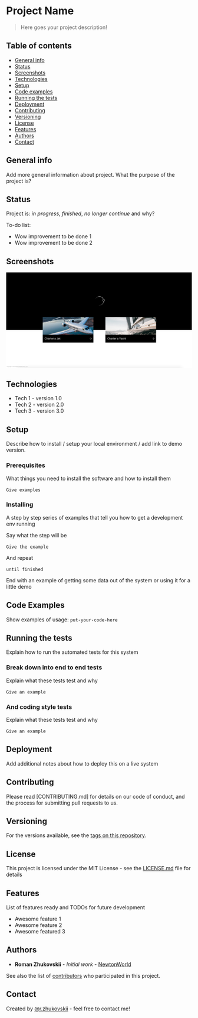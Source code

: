 # Project Name

> Here goes your project description!

## Table of contents
* [General info](#general-info)
* [Status](#status)
* [Screenshots](#screenshots)
* [Technologies](#technologies)
* [Setup](#setup)
* [Code examples](#code-examles)
* [Running the tests](#running-the-tests)
* [Deployment](#deployment)
* [Contributing](#contributing)
* [Versioning](#versioning)
* [License](#license)
* [Features](#features)
* [Authors](#authors)
* [Contact](#contact)

## General info
Add more general information about project. What the purpose of the project is?

## Status
Project is: _in progress_, _finished_, _no longer continue_ and why?

To-do list:
* Wow improvement to be done 1
* Wow improvement to be done 2

## Screenshots
![Example screenshot](example_screenshot.png)

## Technologies
* Tech 1 - version 1.0
* Tech 2 - version 2.0
* Tech 3 - version 3.0

## Setup
Describe how to install / setup your local environment / add link to demo version.

### Prerequisites

What things you need to install the software and how to install them

```
Give examples
```

### Installing

A step by step series of examples that tell you how to get a development env running

Say what the step will be

```
Give the example
```

And repeat

```
until finished
```

End with an example of getting some data out of the system or using it for a little demo

## Code Examples
Show examples of usage:
`put-your-code-here`

## Running the tests

Explain how to run the automated tests for this system

### Break down into end to end tests

Explain what these tests test and why

```
Give an example
```

### And coding style tests

Explain what these tests test and why

```
Give an example
```
## Deployment

Add additional notes about how to deploy this on a live system

## Contributing

Please read [CONTRIBUTING.md] for details on our code of conduct, and the process for submitting pull requests to us.

## Versioning

For the versions available, see the [tags on this repository](https://github.com/your/project/tags). 

## License

This project is licensed under the MIT License - see the [LICENSE.md](LICENSE.md) file for details

## Features
List of features ready and TODOs for future development
* Awesome feature 1
* Awesome feature 2
* Awesome featured 3

## Authors

* **Roman Zhukovskii** - *Initial work* - [NewtonWorld](https://github.com/NewtonWorld)

See also the list of [contributors](https://github.com/your/project/contributors) who participated in this project.

## Contact
Created by [@r.zhukovskii](https://www.newtonworld.com/) - feel free to contact me!
